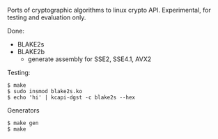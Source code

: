 Ports of cryptographic algorithms to linux crypto API. Experimental, for
testing and evaluation only.

Done:

* BLAKE2s
* BLAKE2b
  * generate assembly for SSE2, SSE4.1, AVX2

Testing:

```
$ make
$ sudo insmod blake2s.ko
$ echo 'hi' | kcapi-dgst -c blake2s --hex
```

Generators

```
$ make gen
$ make
```
